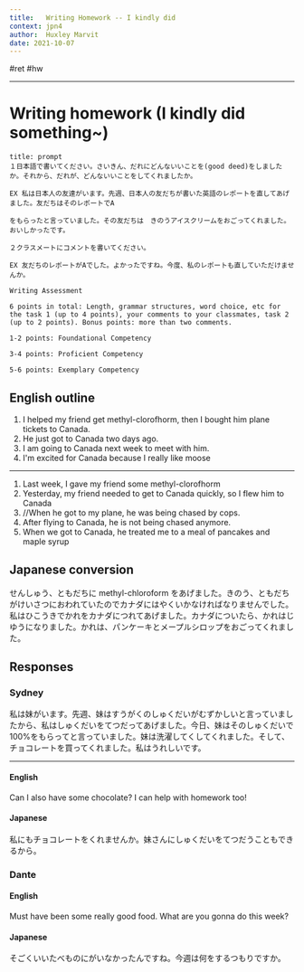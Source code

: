 ```yaml
---
title:   Writing Homework -- I kindly did
context: jpn4
author:  Huxley Marvit
date: 2021-10-07
---
```


#ret #hw 

***

# Writing homework (I kindly did something~)




```ad-summary
title: prompt
１日本語で書いてください。さいきん、だれにどんないいことを(good deed)をしましたか。それから、だれが、どんないいことをしてくれましたか。

EX 私は日本人の友達がいます。先週、日本人の友だちが書いた英語のレポートを直してあげました。友だちはそのレポートでA

をもらったと言っていました。その友だちは　きのうアイスクリームをおごってくれました。おいしかったです。

２クラスメートにコメントを書いてください。

EX 友だちのレポートがAでした。よかったですね。今度、私のレポートも直していただけませんか。

Writing Assessment

6 points in total: Length, grammar structures, word choice, etc for the task 1 (up to 4 points), your comments to your classmates, task 2 (up to 2 points). Bonus points: more than two comments.

1-2 points: Foundational Competency

3-4 points: Proficient Competency

5-6 points: Exemplary Competency
```

## English outline


1. I helped my friend get methyl-clorofhorm, then I bought him plane tickets to Canada.
2. He just got to Canada two days ago.
3. I am going to Canada next week to meet with him.
4. I'm excited for Canada because I really like moose
***

1. Last week, I gave my friend some methyl-clorofhorm
1. Yesterday, my friend needed to get to Canada quickly, so I flew him to Canada
2. //When he got to my plane, he was being chased by cops.
3. After flying to Canada, he is not being chased anymore.
4. When we got to Canada, he treated me to a meal of pancakes and maple syrup


## Japanese conversion

せんしゅう、ともだちに methyl-chloroform をあげました。きのう、ともだちがけいさつにおわれていたのでカナダにはやくいかなければなりませんでした。私はひこうきでかれをカナダにつれてあげました。カナダについたら、かれはじゆうになりました。かれは、パンケーキとメープルシロップをおごってくれました。


## Responses

### Sydney

私は妹がいます。先週、妹はすうがくのしゅくだいがむずかしいと言っていましたから、私はしゅくだいをてつだってあげました。今日、妹はそのしゅくだいで100%をもらってと言っていました。妹は洗濯してくしてくれました。そして、チョコレートを買ってくれました。私はうれしいです。
***

#### English
Can I also have some chocolate? I can help with homework too!

#### Japanese

私にもチョコレートをくれませんか。妹さんにしゅくだいをてつだうこともできるから。

### Dante

#### English

Must have been some really good food. What are you gonna do this week?


#### Japanese
そごくいいたべものにがいなかったんですね。今週は何をするつもりですか。


















